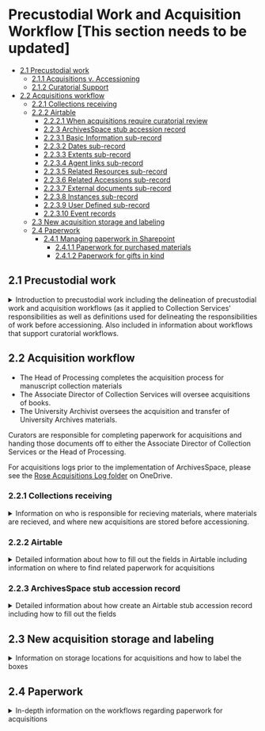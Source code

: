 
# Precustodial Work and Acquisition Workflow [This section needs to be updated]

* [2.1 Precustodial work](#21-precustodial-work)
	* [2.1.1 Acquisitions v. Accessioning](#21-acquisitions-v-accessioning) 	
	* [2.1.2 Curatorial Support](#212-curatorial-support)
* [2.2 Acquisitions workflow](#22-acquisitions-workflow)
	* [2.2.1 Collections receiving](#221-collections-receiving)
 	* [2.2.2 Airtable](#222-airtable)
  		* [2.2.2.1 When acquisitions require curatorial review](#2221-when-acquisitions-require-curatorial-review)
    	* [2.2.3 ArchivesSpace stub accession record](#223-archivesspace-stub-accession-record) 
		* [2.2.3.1 Basic Information sub-record](#2231-basic-information-sub-record)
		* [2.2.3.2 Dates sub-record](#2232-dates-sub-record)
		* [2.2.3.3 Extents sub-record](#2233-extents-sub-record)
		* [2.2.3.4 Agent links sub-record](#2234-agent-links-sub-record)
		* [2.2.3.5 Related Resources sub-record](#2235-related-resources-sub-record)
		* [2.2.3.6 Related Accessions sub-record](#2236-related-accessions-sub-record)
		* [2.2.3.7 External documents sub-record](#2237-external-documents-sub-record)
  		* [2.2.3.8 Instances sub-record](#2238-instances-sub-record)
		* [2.2.3.9 User Defined sub-record](#2239-user-defined-sub-record)
  		* [2.2.3.10 Event records](#22310-event-records)
  	* [2.3 New acquisition storage and labeling](#23-new-acquisition-storage-and-labeling)
  	* [2.4 Paperwork](#24-paperwork)
  		* [2.4.1 Managing paperwork in Sharepoint](#241-managing-paperwork-in-sharepoint)
  	 		* [2.4.1.1 Paperwork for purchased materials](#2411-paperwork-for-purchased-materials)
  	  		* [2.4.1.2 Paperwork for gifts in kind](#2412-paperwork-for-gifts-in-kind)

## 2.1 Precustodial work
<details>
<summary>Introduction to precustodial work including the delineation of precustodial work and acquisition workflows (as it applied to Collection Services' responsibilities as well as definitions used for delineating the responsibilities of work before accessioning.  Also included in information about workflows that support curatorial workflows.</summary>
	
Precustodial work occurs before a collection is recieved and paperwork completed.  It includes the selecting and acquisition of collection material which is the primary responsibility of the Curatorial team and most often refers to the intellectual work of identifying in-scope materials, working with donors, and the physical transfer of both materials and deeds/paperwork, the last two being the common point of intersection between the curatorial team and the processing team.  

**[Is this still done?]** Prior to discussion at the monthly collection strategies meeting, curators submit a Potential Acquisitions Report form [via this link for manuscript material](<https://airtable.com/shrFpKc5EDLllbV5j> "https://airtable.com/shrFpKc5EDLllbV5j") or [via this link for rare books](<https://airtable.com/shrsr8NWrF9B5F5Cx> "https://airtable.com/shrsr8NWrF9B5F5Cx"). A Word document will automatically appear in the [Potential Acquisitions Reports folder](<https://emory.sharepoint.com/:f:/r/sites/EUVRoseLibrary/Shared%20Documents/Acquisitions/Potential%20Acquisitions%20Reports?csf=1&web=1&e=jwx8sV> "https://emory.sharepoint.com/:f:/r/sites/EUVRoseLibrary/Shared%20Documents/Acquisitions/Potential%20Acquisitions%20Reports?csf=1&web=1&e=jwx8sV"). Curators and archivists may use the Potential Acquisitions Reports folder to upload additional relevant documentation for purchases under consideration, such as appraisal report, inventories, and operational impact statements.*
	
Collection Services team members support curators in precustodial work, including the packing, shipping, and receiving of material (or arrangement thereof), as well as accepting the paperwork required to formally transfer a collection or item. While the curatorial team is primarily responsible for  precustodial work, Collection Services staff should be prepared to work with donors, vendors, and curators to provide guidance on any precustodial actions taken by the Library. 

### 2.1.1 Acquisitions v. Accessioning
For the purposes of this manual, **precustodial work** is the work done before materials are brought onsite and/or acquisition paper is signed, and while the term **acquisition** is a term used to describe curatorial work in developing collections, the Collection Services acquisitions workflow covers the overlap of the two departments primarily in identifying and tracking the requirements necessary for starting accessioning including:
*	Recieving  materials and signed paperwork
*	Initial accessioning documentation through ArchivesSpace
*	Documenting and tracking the status of the new materials
*	Storing materials that are not ready for accessioning

### 2.1.2 Curatorial Support
Prior to a collection being acquired by the Rose Library, the Curatorial team members may reach out to and consult with the the Head of Processing to draft an [Operational Impact Statement](<https://emory.sharepoint.com/:w:/r/sites/EUVRoseLibrary/Shared%20Documents/Cataloging%20and%20Collection%20Processing/Collection%20Processing/Collection%20Processing%20Templates/Manuscript%20Processing%20Flags,%20Forms,%20and%20Templates/Operational%20Impact%20Template.docx?d=wd71816b5768b48e3bd3ba63cd914bd79&csf=1&web=1&e=9I9DqA>) to assess the overall space and supply needs of a collection, as well as cost of transfer, accessioning, processing, and storing a collection.  

Additionally, Collection Services staff may meet with donors or curators to provide guidance and assistance on matters such as: 
*	Packing and shipping support
	*	[14.4 Packing guidelines](<https://github.com/rose-collectionservices/collection-services-manual/tree/master/14-ADMINISTRATIVE#144-packing-guidelines>);
   	*	[14.5 Moving and shipping collections](<https://github.com/rose-collectionservices/collection-services-manual/tree/master/14-ADMINISTRATIVE#145-moving-and-shipping-collections>); and
     	*	[14.6 FedEx guidelines](<https://github.com/rose-collectionservices/collection-services-manual/tree/master/14-ADMINISTRATIVE#146-fedex-guidelines>)
*	[Transfer of of born-digital material](<https://emory.sharepoint.com/:f:/r/sites/EUVRoseLibrary/Shared%20Documents/Acquisitions/Rose%20Library%20Purchases/Process%20Files%20and%20Forms/Born%20Digital%20Acquisitions%20Documents?csf=1&web=1&e=dQyJsr> "https://emory.sharepoint.com/:f:/r/sites/EUVRoseLibrary/Shared%20Documents/Acquisitions/Rose%20Library%20Purchases/Process%20Files%20and%20Forms/Born%20Digital%20Acquisitions%20Documents?csf=1&web=1&e=dQyJsr")
*	Appraisal
*	Arrangement and description
*	Conservation
</details>

## 2.2 Acquisition workflow
*	The Head of Processing completes the acquisition process for manuscript collection materials
*	The Associate Director of Collection Services will oversee acquisitions of books. 
*	The University Archivist oversees the acquisition and transfer of University Archives materials.

Curators are responsible for completing paperwork for acquisitions and handing those documents off to either the Associate Director of Collection Services or the Head of Processing.

For acquisitions logs prior to the implementation of ArchivesSpace, please see the [Rose Acquisitions Log folder](<https://emory.sharepoint.com/:f:/r/sites/EUVRoseLibrary/Shared%20Documents/Acquisitions/Rose%20Acquisitions%20Log?csf=1&web=1&e=WILjX1> "https://emory.sharepoint.com/:f:/r/sites/EUVRoseLibrary/Shared%20Documents/Acquisitions/Rose%20Acquisitions%20Log?csf=1&web=1&e=WILjX1") on OneDrive.

### 2.2.1 Collections receiving 
<details> <summary>Information on who is responsible for recieving materials, where materials are recieved, and where new acquisitions are stored before accessioning.</summary>

*Collections receiving* is the physical transfer of the collection material from a donor, individual seller, or vendor to the Stuart A. Rose Manuscript, Archives, & Rare Book Library. 

*	The primary point of contact for collections receiving for Emory University Archives at the Rose Library is the University Archivist. 
*	The primary point of contact for collections receiving for all other units at the Rose Library is the Associate Director of Collection Services (or, as a backup, the Head of Collection Processing).

All collection material should be received and opened by staff that did not arrange for the acquisition of the materials. This responsibility should most often fall to the Associate Director of Collection Services or the Head of Processing. **All packages delivered onsite will be delivered to the main Woodruff Library mailroom**, and mailroom staff will contact the Head of Processing for pickup or, if acquisition is small, deliver the materials to the tenth-floor mail spaces where the Associate Director of Collection Services will review materials and pass on to the Head of Processing to compete the acquisition workflow. *The main Woodruff Library mailroom on Level 2 is not a secure space and collection material should be moved to a secure holdings location as soon as possible upon arrival.*

When materials are brought to Rose Library, the responsible party will confirm what material has arrived and if the paperwork is completed. Information about the new acquisition will be entered into airtable, and any material will be reboxed (as necessary) and stored according to [link to storage information for acquisitions]
</details>
	
### 2.2.2 Airtable
<details> 
<summary>Detailed information about how to fill out the fields in Airtable including information on where to find related paperwork for acquisitions</summary>
Airtable is the system we use to document the process of acquisitions through accessioning.  When materials come onsite, they are entered into the sheet and updated as the archivist moves through the process.  The first step in documenting the collection, is creating a record in the [Acquisitions & Accessioning base in Airtable](<https://airtable.com/appxehhHnKmdPpzld/tblVOysdj8gmTooGt/viwM1W5reGNIwQRe3?blocks=hide>) 

While it is best if materials and paperwork are logged together, materials without paperwork and paperwork information (before the physical transfer of materials) can be logged into Airtable. Start by searching the Acquisitions & Accessioning base in Airtable for information about the collection under the *Potential and/or Not yet Received Acquisitions (MSS/EUA)* heading on the left menu and update the record with any information from the deed or materials. [This may need an image, confirm other's view is not as complicated]

|   **All fields preferred**                                   |                                                                                                                                                                                                                                               |
|----------------------------------------------|--------------------------------------------------------------------------------------------------------------------------------------------------------------------------------------------------------------------------------------------------------------------------------------------------------------------------------------------------------------------------------------------------------------------------------------------------------------------------------------------------------------------------------------------------------------------------------------------------------------------------------|
Creator|Usually the main heading of the collection, but can be the donor name
Title|Collection title 
Stage|Drop down menu to describe the current point in the workflow
Box or Manuscript|Drop Down menu
Date of Invoice|Date found on the deed
Date Recieved|Date materials arrived onsite
Documentation Needed (as necessary)|If awaiting paperwork, include this field
Documentation Recieved (as necessary)|When paperwork is present, this field should be updated
From|Drop down menu of the donor/seller.  If the name isn't included, you can just type it in (last name, first) to add
Source Type|Drop down menu to clarify the nature of the person noted in the From field
Accession record title|includes the name of the collection, and, if an addition, it should be noted here
Artificial collections (as necessary)|Identify what artificial collection the materials should be added to
Curator|Drop down menu to identify the responsible curator
Acquisition Type|Drop down menu for the nature of the acquisition
Content Description|open field to include information from the deed and/or materials
Linear Feet/MSS Items/Born Digital Extent|Multiple fields to identify the extent of the acquisition
Special Formats (as necessary)|Note any special formats
Creation Date Range|Date range of materials
Invoice #|Information should be taken from the paperwork
Total Price|
Container Summary|clarification on the extent if necessary; used to document non-standard boxes
Location|Shelf location
Paperwork|Link to documentation within the Acquisitions folder in Sharepoint|

**Possible locations within the Acquisitions folder**
Depending on what curatorial workflow the acquisition is coming through, paperwork may be available through one of the following Sharepoint Acquisition folders:
*	[Purchases](<https://emory.sharepoint.com/:f:/r/sites/EUVRoseLibrary/Shared%20Documents/Acquisitions/Rose%20Library%20Purchases/Verified%20and%20Paid%20Purchases%20%5BCurrent%20FY%5D?csf=1&web=1&e=vKVdjg>)
*	[Gifts](<https://emory-my.sharepoint.com/shared?id=%2Fsites%2FEUVRoseLibrary%2FShared%20Documents%2FAcquisitions%2FRose%20Library%20Gifts%2Din%2DKind%2FCurrent%20Year%20and%20Incomplete%20Gifts&listurl=https%3A%2F%2Femory%2Esharepoint%2Ecom%2Fsites%2FEUVRoseLibrary%2FShared%20Documents>)
*	[Inter- and Intra-Institutional Transfers](<https://emory.sharepoint.com/:f:/r/sites/EUVRoseLibrary/Shared%20Documents/Acquisitions/Rose%20Library%20Inter-%20and%20Intra-%20Institutional%20Transfers?csf=1&web=1&e=fTbkc3>)
*	[Emory University Archives Transfers](<https://emory-my.sharepoint.com/shared?id=%2Fsites%2FEUVRoseLibrary%2FShared%20Documents%2FAcquisitions%2FRose%20Library%20Gifts%2Din%2DKind%2FCurrent%20Year%20and%20Incomplete%20Gifts&listurl=https%3A%2F%2Femory%2Esharepoint%2Ecom%2Fsites%2FEUVRoseLibrary%2FShared%20Documents>)

For more information on paperwork, refer to [2.4 Paperwork](#2412-paperwork-for-gifts-in-kind)
#### 2.2.2.1 When acquisition require curatorial review
If there is no Potential Acquisitions Record, the acquisition may have been sent without curatorial approval or the materials were sent on spec.  If the curator needs to review the acquisition before moving forward, information from the paperwork should be used to create the Potentional Acqusitions Report through the appropriate webform available under the Collection Development Views heading: 
*	Books Potential Acquisition Report Form
*	MSS: Potential Acquisition Report Form
*	MSS: Collection Received Form (used for additions and one-offs)
*	EUA: University Records Transfer form

*Make sure to  "Open Form" through the button on the top ribbon so as to create a new report and not change the template.*

|   **Required Fields**                                   |                                                                                                                                                                                                                                               |
|----------------------------------------------|--------------------------------------------------------------------------------------------------------------------------------------------------------------------------------------------------------------------------------------------------------------------------------------------------------------------------------------------------------------------------------------------------------------------------------------------------------------------------------------------------------------------------------------------------------------------------------------------------------------------------------|
Creator|Creation Date Range (circa) |
Title|Brief biographical or administrative history note for the creator of the materials. (add what you can) |
Curator (radio buttons) |Collection Policy|
Acquisition Type (radio buttons) |Research Value|
Source Type (radio buttons) |Diversity and Documentation Value|
Brief Scope and Content Note: |Donor Relations Value|
Linear feet (not required in form, but required) |Related Collections at the Rose Library|
MSS items (not required in form, but required) |Related Collections at Other Repositories|
Special formats (check box) |Context of Creation|
Zip code of Origin|Custodial History|Arrangement|
Geographic and Physical Location (can add “no information”) |Restrictions|
Condition|Rights|
Anticipated timeline and method of transfer (“on-site”) |

**You may not have answers to all of the fields these, so make a note where curators should review content.**

Move the materials to the Curatorial Review shelves (L9-32a) with a physicly copy of the paperwork and document that location in Airtable. Alert the appropriate curator that material is ready to be reviewed and provide the location and any questions or concerns that are identified. The curator will make the final decision on whether to move forward with the acquisition.

**If the curator decides not to move forward with an acquisition**
It is the curator's responsibility to notify the donor/seller that materials are being returned and return those materials. The Head of Processing can help coordinate return of the material once the donor/seller has been notified by the curator. 


**If the curator decides to move forward with the acquisition**
The curator will let the Head of Processing know to start the acquisition process.  The Head of Processing will return to the *Potential and/or Not yet Received Acquisitions (MSS/EUA)* section and complete the record, marking the stage as *Ready for Accessioning* and assign the acquisition to an archivist.  If the Head of Processing can move forward with the accession at that time, they should follow through with the accessioning.  Otherwise, the Head of Processing should create the stub accessioning record and complete the acquisition workflow, placing materials on the appropriate shelving.
</details> 

### 2.2.3 ArchivesSpace stub accession record
<details> <summary>Detailed information about how create an Airtable stub accession record including how to fill out the fields</summary>
To create the Accessioning stub record, first **identify the next accession number** by clicking on the "Browse" button on the top left and selecting Accessions.  Sort by identifier (the ArchivesSpace name for accession number) to see the most recent and assign the next number in sequence.
<kbd><p align="center"><img src="/03-ACCESSIONING/Images/figure5.png" alt="Figure 5: Find accession number" width="75%"/></p></kbd>

The whole of the identifier should be included in the first field with components separated by dashes (e.g., 2024-11-02) where the first component is the four-digit year, the second is the two-digit month, and the last is a two-digit number that is the next consecutive number of accessions in that month.  If the last accession number corresponds to the previous month, then the last portion of the accession number should return to "01," (i.e., the first accession of February should be "YYYY-02-01")

Once you have identified the accession number, you will click on "Create" and select Accession.
<kbd><p align="center"><img src="/03-ACCESSIONING/Images/figure4.jpg" alt="Figure 4: Create accession record" width="75%"/></p></kbd>

#### 2.2.3.1 Basic Information sub-record
Information listed below includes a table for the required fields and one for optional fields in the Basic Information sub-record.  

| Required Field                                        | Description                                                                                                                                                                                                                                                                                                                                                                                                                                                                                                                                                                                                                    |
|----------------------------------------------|--------------------------------------------------------------------------------------------------------------------------------------------------------------------------------------------------------------------------------------------------------------------------------------------------------------------------------------------------------------------------------------------------------------------------------------------------------------------------------------------------------------------------------------------------------------------------------------------------------------------------------|
|**Title**|<ul><li>This title statement reflects the accession record</li><li>When establishing a collection, the title should follow the rules outlines in [6.1.2.1 Collection Title](<https://github.com/rose-collectionservices/collection-services-manual/tree/master/06-DESCRIPTION#6121-collection-title>)</li><li>For additions to collections, the title should be followed by "additions"</li><li>The title should be formed according to the rules set forth in Describing Archives: A Content Standard (Chapter 2.3)</ul>|
|**Identifier**|<ul><li>All collection material acquired by the Rose Library is assigned a unique accession number.</li><li>Consists of the four digit year followed by the two-digit month and then a two-digit number indicating the number of accessions for that month and this should all be included in the first field.</li><p>*For example, the third accessioning project in March 1995 would have an accession number of 1995-03-03*<li>There is a separate sequence of accession numbers for MSS collections and for EUA collections.</li><p>*For EUA accession records that are created retroactively, assign an accession number that corresponds with the date that the materials were received. (For example, if an accession was received in May 2007, determine the next available accession number in EUA for May 2007.) If an accession number is retroactively assigned, add a note to that effect in the general note field.*<li>The accession number should be entered all in the first field.</li></ul><kbd><p align="center"><img src="/03-ACCESSIONING/Images/figure6new.jpg" alt="Figure 6: Identifier" width="75%"/></p></kbd>|
|**Accession date**|<ul><li>This field will pre-populate the current date.  If it doesn't, or it needs to be changed, click on the calendar and select the correct date (which should be formatted as YYYY-MM-DD).</li><li>This date should always match the day the accession record was originally created and the accession number assigned.</li><li>For EUA accession records that are created retroactively, choose an accession date that corresponds with the date that the materials were received.<p>*When the EUA accession record is added retroactively, you must complete the General Note field that otherwise is optional*</li></ul> 
|**Publish?**|The checkbox should not be unchecked.  If it displays with a checkmark, unclick it|
|**Content Description**|<ul><li>Brief description of the scope and contents of the collection.</li><li>Usually pulled from acquisition documents or Airtable record.</li></ul> 
|**Disposition**|<ul><li>Used to identify whether the collection establishes collection or is an addition</li><p>*Establishes Len Prince papers* or *Addition to the Len Prince papers*<li>Can be used to describe portions of the same accession with different dispositionsas when acquisitions of multiple items from a single dealer are added to multiple miscellany collections.</li><li>Items and their corresponding collection are listed.</li></ul>
|**Provenance**|<ul><li>Use this field to describe the provenance/custodial history of an accession.</li><p>*Donor is creator of materials*<p>*Donor Rhonda Boutte is the neice of the creator Ted Shine*<p>*Acquired from dealer; provenance unknown*</li></ul>
|**Retention Rule<p>[Required when applicable, primarily for EUA records]**|Use this field to record any records management retention rules that apply to the accession.
|**Acquisition Type**|<ul><li>Select from the drop-down menu the type of acquisition.</li><p>*Gift*<p>*Purchase*<p>*Deposit (Use when collections are transferred without title and a Temporary Custody form is present.)*<p>*Transfer (Use for transfer within Emory or from one institution to another)*</li></ul>|
|**Resource Type**|<ul><li>Select from the drop-down menu the type of collection being described.</li><li>See [6.1.5 Resource Type](<https://github.com/rose-collectionservices/collection-services-manual/tree/master/06-DESCRIPTION#615-resource-type>)</li><li>Resource type may be broader than title statement, though they are related.</li><li>Type should broadly conform to the rules established in DACS Chapter 2.3.18.</li></ul>|
|**Language of Description**<p>and<p>**Script of Description**|These fields are autofilled with "English" and "Latin" respectively|
|**Restrictions Apply?<p>[Required when applicable]**|<ul><li>Check box if either use or access restrictions are present in the accession.</li><li>See [8 Restriction Policies](<https://github.com/rose-collectionservices/collection-services-manual/tree/master/08-RESTRICTION%20POLICIES#restriction-policies>) for more information on restrictions.</li></ul>|
|**Access Restrictions<p>[Required when applicable]**|If any portion of the accession is restricted from access, check this box.|
|**Access Restrictions Note<p>[Required when applicable]**|Describe the restrictions noted in the accessioning paperwork here.|
|**Use Restrictions<p>[Required when applicable]**|If any portion of the accession is restricted from certain kinds of use, check this box.|
|**Use Restrictions Note<p>[Required when applicable]**|Describe the restriction here.This field is required if applicable.| 	
<br>


| Optional Field                                        | Description                                                                                                                                                                                                                                                        |
|----------------------------------------------|--------------------------------------------------------------------------------------------------------------------------------------------------------------------------------------------------------------------------------------------------------------------------------------------------------------------------------------------------------------------------------------------------------------------------------------------------------------------------------------------------------------------------------------------------------------------------------------------------------------------------------|
|**Condition Description<p>[Preferred when applicable]**|Use this field to describe preservation issues in the collection (mold, water damage, insect presence, or other significant issues) or current organization of the collection.<p align="center"><img src="/03-ACCESSIONING/Images/figure9.png" alt="Figure 9: Condition Description" width="75%"/></p>|
|**Inventory**|<ul><li>Use this field to transcribe any existing inventories, for example those provided by the donor or created during packing. </li><li>Use this field only if the inventory is not in a document that can be linked in the External Documents subrecord.</li></ul>|
|**General Note**|<ul><li>Use this field to provide any other information relevant to the accession that isn't accounted for elsewhere in the record. </li><li>If an EUA accession number was retroactively assigned, add a general note to that effect.</li></ul>|

#### 2.3.2.2 Dates sub-record
*	All accession records require at least one dates subrecord. 
 	-	Add separate subrecords for each type of date being described, for example inclusive and bulk dates. 
   	-	More than one dates subrecord should be rare in accession records.
*	To add a date subrecord, click the "Add Date" button in the right corner of the subrecord.
  	<kbd><p align="center"><img src="/03-ACCESSIONING/Images/figure13.png" alt="Figure 13: Add Accessioning Date" width="75%"/></p></kbd>
* 	See [6.1.7 Dates](<https://github.com/rose-collectionservices/collection-services-manual/tree/master/06-DESCRIPTION#617-dates>)


#### 2.2.3.3 Extents sub-record
*	All accession records require an extents subrecord.
*	Since the accession record doesn't have the option to automate the creation of an extent field, this must be filled in by the archivist.

The table contains information where the content in the accession record deviates from [6.1.8 Extent](<https://github.com/rose-collectionservices/collection-services-manual/tree/master/06-DESCRIPTION#618-extent>)


| Field                                        | Description                                                                                                                                                                                                                                                        |
|----------------------------------------------|--------------------------------------------------------------------------------------------------------------------------------------------------------------------------------------------------------------------------------------------------------------------------------------------------------------------------------------------------------------------------------------------------------------------------------------------------------------------------------------------------------------------------------------------------------------------------------------------------------------------------------| 
|**Portion [Required]**|<ul><li>Select from the drop-down menu as appropriate</li><p>-Choose "whole" when the accession is the entirety of the collection<p>-Choose "part" when the accession is an accrual to or portion of the collection</ul>|
|**Type [Required]**|<ul><li>Related to the Number field (which is also required)</li><li>Field will fill in as you type</li><li>Usually either *Linear Feet* or *Item(s)* </li></ul>|
|**Container summary**|<ul><li>Optional, but preferred field</li><li>This is especially helpful if the material is oversized or stored in unusual containers.</li></ul>|
|**Physical Details [Optional]**|Use this field for any additional, pertinent details describing the physical state of the collection.|
|**Dimensions [Optional]**|This field will rarely be used for manuscript accessionins, but it can be used to note and additional, physical dimensions of the accession|

#### 2.2.3.4 Agent links sub-record 
An agent is a person, corporate body, family, or software responsible in some way for the creation or management of a described resource, or the subject of that resource. 

Accession records require two Agent links:
*	Role [Required]
	-	Select **Source** from the drop down menu to identify the donor/supplier of the acquisition
 	-	Select **Creator** from the drop down menu to identify the content creator of the acquisition materials
*	Agent [Required]
  	-	Using the drop down menu, select *Browse* to search for the name of the Role selected
   	-	If the *Agent Name* has not been already been created in our system, create the name using the workflow found in the [RoseLibrary_AgentRecords](<https://emory.sharepoint.com/:w:/r/sites/EUVRoseLibrary/_layouts/15/Doc.aspx?sourcedoc=%7B1BCB89E9-869E-4154-ABA8-432270A243C0%7D&file=RoseLibrary_AgentRecords.docx&action=default&mobileredirect=true>)
*	Relator [Optional]
  	-	Can be used if archivist finds the content to be helpful or appropriateto indicate a more specific relationship of the creator/source to the material being described.
   	-	Rarely used	

#### 2.2.3.5 Related Resources sub-record 
[Required]
*	All accession records must be linked to a resource record.
	-	When the accession is establishing a new collection, this field autopopulate upon the spawning of a Resource Record from the Accession Record and establish a link between the two.
 	-	When the accession is an addition to a collection, the field will autopopulate with titles as you type in the Resource record title or you can click the drop down menu to *Browse* collection titles.

#### 2.2.3.6 Related Accessions sub-record
[Preferred when applicable]
This subrecord links related accessions. It should be used only when material that is acquired together is accessioned into different collections and not linked to the same resource record. 
*	Use this record when:
	-	Multiple collections are created out of one acquisition from a single donor (e.g., the Pauline Brown Payne papers and Homer G. Phillips Hospital records)
	-	A single donor sends additions to multiple collections under one deed (e.g., a Michael Lomax accession that includes additions to both his papers and Almena Lomax's papers).
*	Do not link accessions for miscellany collections.
*	The easiest way to link accessions is to create the record for the first accession, then generate the Related Accession link between the subsequent accessions as they are created.
  	-	The original accession will use the "has part" designation to the subsequent accessions
   	-	Choose "forms part of" when completing the subsequent accessions.
      
To create a related accession
*	Click the "Add Related Accession" button in the right corner.
*	From the "Relationship Type" drop down menu, select "Part of" to indicate that material has been acquired as part of a larger whole.
	-	**The "Sibling Relationship" will not be used in Rose Library records**
 	-	The sibling relationship is for linking accession records of accruals to the same collection. Rose Library will be tracking those relationships in the resource record, not the accession record.
*	From the "This accession" field, use the drop down menu to select:
	-	"Has part" to identify the original accession
 	-	"Forms part of" to signify the subsequent accessions
*	Type the title into the "Accession" search box and select the correct accession record
*	"Relator type" autopulates as "Part of"

Below is an example of the Pauline Brown Payne papers (accession number 2017-02-05) being linked to the accession record for the Homer G. Phillips School of Nursing records (accession number 2016-12-13). 
<kbd><p align="center"><img src="/03-ACCESSIONING/Images/figure20.png" alt="Figure 20: Related Accessions Subrecord" width="75%"/></p></kbd>

The image below shows the how the accession record for the Homer G. Phillips School of Nursing records displays the link with the accession record for the Pauline Brown Payne papers linked.
<kbd><p align="center"><img src="/03-ACCESSIONING/Images/figure21.png" alt="Figure 21: Homer G. Phillips example" width="75%"/></p></kbd>

#### 2.2.3.7 External documents sub-record
This field defined the location of the papework found in the Sharepoint Acquisitions folder.

Click the button to Add Externa Document, and fill in the Title and Location.
*	Title: File name of the deed or other paperwork located in the 
*	Location: Link to the paperwork from the Sharepoint Acquisitions folder

#### 2.2.3.8 Instances sub-record
Create Instances for each container following the steps outlined in the **[Archives Section on Creating Top Containers to be created]**. These will be removed when the collection is accessioned and the Instances are replaced with permanent Top Containers.

#### 2.2.3.9 User defined sub-record
This subrecord records the purchase price or appraisal value for accessions. While not regularly used, we will still record appraisal information if available.

To create a new user defined fields subrecord, click "Add User Defined Fields" in the right corner of the subrecord.  Include the price paid for purchased acquisitions as well as the currency.

#### 2.2.3.10 Event records
Event records document the transfer of the materials and of the paperwork.

In the top right corner of the accession record, click on the *Add Event* drop down and choose:
   
| Custody Transfer Record Fields                                        | Content                                                                                                                                                                                                                                                       |
|----------------------------------------------|--------------------------------------------------------------------------------------------------------------------------------------------------------------------------------------------------------------------------------------------------------------------------------------------------------------------------------------------------------------------------------------------------------------------------------------------------------------------------------------------------------------------------------------------------------------------------------------------------------------------------------|
|Basic Information|<ul><li>Type: Custory Transfer (from drop down menu)</ul></li><ul><li>Outcome: Fulfilled (from drop down menu)</ul></li>|
|Event Date/Time|<ul><li>Date/Time specifier: UTC Timestamp (from drop down menu)</ul></li><ul><li>UTC Timestamp: date the material arrived on-site in YYYY-MM-DD format</ul></li>|
|Agent Links|<ul><li>Role: curator (from drop down menu)</ul></li><ul><li>Agents: name of curator who brought collection in (from drop down menu)</ul></li>|
|Record Links|<ul><li>Role: Source (should be autofilled, but if not, select from drop down menu)</ul></li><ul><li>Record: accession record that this custody record was pulled from (should be autofilled, but if not, select from drop down menu) </ul></li>

| Agreement Signed Fields                                        | Content                                                                                                                                                                                                                                                       |
|----------------------------------------------|--------------------------------------------------------------------------------------------------------------------------------------------------------------------------------------------------------------------------------------------------------------------------------------------------------------------------------------------------------------------------------------------------------------------------------------------------------------------------------------------------------------------------------------------------------------------------------------------------------------------------------|
|Basic Information|<ul><li>Type: Agreement Signed (from drop down menu)</ul></li><ul><li>Outcome: Fulfilled (from drop down menu)</ul></li>|
|Event Date/Time|<ul><li>Date/Time specifier: UTC Timestamp (from drop down menu)</ul></li><ul><li>UTC Timestamp: date the material arrived on-site in YYYY-MM-DD format</ul></li>|
|Agent Links|<ul><li>Role: Authorizer (from drop down menu)</ul></li><ul><li>Agents: name of donor/person responsible for signing the paperwork (from drop down menu)</ul></li>|
|Record Links|<ul><li>Role: Source (should be autofilled, but if not, select from drop down menu)</ul></li><ul><li>Record: accession record that this custody record was pulled from (should be autofilled, but if not, select from drop down menu) </ul></li>
</details>

## 2.3 New acquisition storage and labeling
<details>
<summary>Information on storage locations for acquisitions and how to label the boxes</summary>
	**Storage for manuscript acquisitions and books without completed paperwork** are held on the shelves located at 09-32a.  These ranges are assigned to the curators based on subject area.  Materials that need further curatorial review are also housed on these shelves.  In cases where the acquisition is large enough to require more space, the location information will be included in the [Airtable Acquisitions and Accessioning base](<https://airtable.com/appxehhHnKmdPpzld/tblVOysdj8gmTooGt/viwE90ZM7CdMKCJDR?blocks=hide>).

**Storage for manuscript acquisitions with completed paperwork** that are:
*	Smaller than 5 linear feet will be stored on the L9 storage shelves located at 09-09b, given space. 
*	Identified by number of items (usually additions to miscellany or artificial collections) will be stored on the accession area shelves.
*	Larger than 5 linear feet may be stored in other holding spaces on Level 9 or 11 and noted in Airtable.
*	Significantly-sized acquisitions can be received at the Library Service Center (LSC), but accessioning and minimal processing must be done on-site.

Hard drives storing born-digital collection material should be securely stored in the Digital Archives lab while awaiting accessioning. 

All new acquisitions should be labeled with the creator, potential collection title, accession number (or date of reciept if stub record can't be created), and temporary box number upon receipt. Labels can be created using [this template](<https://emory.sharepoint.com/:f:/r/sites/EUVRoseLibrary/Shared%20Documents/Cataloging%20and%20Collection%20Processing/Collection%20Processing/Collection%20Processing%20Templates/Labels/Acquision%20labels?csf=1&web=1&e=r40Gef>) or via ArchivesSpace top container page. *If the collection arrives with temporary box numbers do not renumber them, as they may correspond to an inventory completed during packing*.
</details>

## 2.4 Paperwork
<details><summary>In-depth information on the workflows regarding paperwork for acquisitions</summary>
No collection material may be cataloged or accessioned until the appropriate paperwork has been received. All original paperwork should be transferred to the Associate Director of Collections or the Head of Processing.  

### 2.4.1 Managing Paperwork in SharePoint

Rose staff stores and manages all acquisitions-related paperwork in the Sharepoint Acquisitions folder in the following folders:

[Rose Library 
Purchases folder](<https://emory.sharepoint.com/:f:/r/sites/EUVRoseLibrary/Shared%20Documents/Acquisitions/Rose%20Library%20Purchases?csf=1&web=1&e=ENpVuR> "https://emory.sharepoint.com/:f:/r/sites/EUVRoseLibrary/Shared%20Documents/Acquisitions/Rose%20Library%20Purchases?csf=1&web=1&e=ENpVuR") 
[Rose Library Gifts-in-Kind folder](<https://emory.sharepoint.com/:f:/r/sites/EUVRoseLibrary/Shared%20Documents/Acquisitions/Rose%20Library%20Gifts-in-Kind?csf=1&web=1&e=CBbtB3> "https://emory.sharepoint.com/:f:/r/sites/EUVRoseLibrary/Shared%20Documents/Acquisitions/Rose%20Library%20Gifts-in-Kind?csf=1&web=1&e=CBbtB3"). 
[Rose Library Inter- and Intra-Institutional Transfers](<(https://emory.sharepoint.com/:f:/r/sites/EUVRoseLibrary/Shared%20Documents/Acquisitions/Rose%20Library%20Inter-%20and%20Intra-%20Institutional%20Transfers?csf=1&web=1&e=81MvEw>)
**[Emory Univerity Transfer forms to be added]**

The organization of these folders is different but should be straight forward. Most staff should not be updating or changing paperwork in these folders but, rather, using them for reference or as part of the accessioning process. As new collections move through the acquisitions process, the Associate Director of Collection Services will update the files and move or update the paperwork as needed. 

[I don't think this is done anymore] *There is a top level folder in the Acquisitions folder called [Potential Acquisitions Reports](<https://emory.sharepoint.com/:f:/r/sites/EUVRoseLibrary/Shared%20Documents/Acquisitions/Potential%20Acquisitions%20Reports?csf=1&web=1&e=5VDPmW> "https://emory.sharepoint.com/:f:/r/sites/EUVRoseLibrary/Shared%20Documents/Acquisitions/Potential%20Acquisitions%20Reports?csf=1&web=1&e=5VDPmW") for acquisitions to be discussed during curators meetings. When a curator completes the Potential Acquisitions Report form, a formatted Word document of the results will appear in this folder while, simultaneously, a record of the results appears in the Acquisitions & Accessioning Airtable base.*

#### 2.4.1.1 Paperwork for purchased materials [Carrie will need to review this]

The Rose Library requires the following [forms](<https://emory.sharepoint.com/:f:/r/sites/EUVRoseLibrary/Shared%20Documents/Acquisitions/Rose%20Library%20Purchases/Process%20Files%20and%20Forms?csf=1&web=1&e=S0KcjO>) for purchases: 
*	Invoice (Associate Director of Colletion Services will generate an invoice for purchases from individuals)
*	Deed of Sale or Deed Addendum (for purchases from individuals). A Deed Addendum may be used for purchase of additions to existing collection by the same donor who signed the original deed - original deed can be a deed of sale or deed of gift.
*	Deeds of Sale may require additional signatures. 
	*	For purchases totaling $100,000-$249,999, the deed must also be signed by the Dean and University Librarian.
	*	For purchases totaling $250,000-$999,999, the deed must also be signed by the Deputy Provost for Planning and Administration.
	*	For purchases totaling $1 million and over, the deed must also be signed by the President.
*	Domestic Vendors and Sellers: [Supplier/Individual Information Form (SIIF)](<https://finance.emory.edu/home/procurement/support-center/index.html> "https://finance.emory.edu/home/procurement/support-center/index.html") and [W-9](<https://www.irs.gov/forms-pubs/about-form-w-9> "https://www.irs.gov/forms-pubs/about-form-w-9") _Note that the Supplier/Individual Information Form will only work in Microsoft Excel. Other spreadsheet software, such as Google Sheets and Numbers, will not work. If someone does not have access to MS Excel please send them the old PDF version of the form._
*	International Vendors and Sellers: [Supplier/Individual Information Form (SIIF)](<https://finance.emory.edu/home/procurement/support-center/index.html> "https://finance.emory.edu/home/procurement/support-center/index.html"), [W-8BEN-E (businesses)/W-8BEN](<https://www.irs.gov/forms-pubs/about-form-w-8> "https://www.irs.gov/forms-pubs/about-form-w-8") (individuals), and [Foreign Source Statement](<https://emory.sharepoint.com/:b:/s/EUVRoseLibrary/Edhk6PQRgFhPuV3wwxkrLEMBJMQ8rWH6lJoODmL8KgGCuQ?e=aNYk5u> "https://emory.sharepoint.com/:b:/s/EUVRoseLibrary/Edhk6PQRgFhPuV3wwxkrLEMBJMQ8rWH6lJoODmL8KgGCuQ?e=aNYk5u") (Note: These must be submitted with the vendor every time they are paid, regardless of how long it has been since they were last paid.)
*	Vendor Forms are required when any of the following are true: 
	*	The Rose Library has never purchased from the seller.
	*	The Rose Library has not purchased from the seller within the last 14 months
	*	The seller's information (including address) has changed since we last purchased material from them

The Rose Library manages the purchase paperwork on Sharepoint through the [Rose Library Purchases 
folder](<https://emory.sharepoint.com/:f:/r/sites/EUVRoseLibrary/Shared%20Documents/Acquisitions/Rose%20Library%20Purchases?csf=1&web=1&e=ENpVuR> "https://emory.sharepoint.com/:f:/r/sites/EUVRoseLibrary/Shared%20Documents/Acquisitions/Rose%20Library%20Purchases?csf=1&web=1&e=ENpVuR"). 

#### 2.4.1.2 Paperwork for Gifts in Kind

The following [paperwork](<https://emory.sharepoint.com/:f:/r/sites/EUVRoseLibrary/Shared%20Documents/Acquisitions/Rose%20Library%20Gifts-in-Kind/Gift%20Process%20Files%20and%20Forms?csf=1&web=1&e=bdpFf4> "https://emory.sharepoint.com/:f:/r/sites/EUVRoseLibrary/Shared%20Documents/Acquisitions/Rose%20Library%20Gifts-in-Kind/Gift%20Process%20Files%20and%20Forms?csf=1&web=1&e=bdpFf4") is required to process and accession gifts: 

*	Signed Gift-in-Kind Contribution Form (required by Advancement and Almuni Engagement (AAE) for all gifts) with a monetary valuation provided by the donor
*	Deed of Gift (long) (required for new manuscript or book collections or additions to existing manuscript or book collections by a new donor)
**OR**
*	Deed of Gift (short) (required for additions of manuscript material to existing artificial collections, such as Black print culture collection, or small additions of books to existing book collections, such as the Danowski Poetry Library)
**OR**
*	Deed Addendum (required for additions to existing collection by the same donor who signed the original deed - original deed can be a deed of sale or deed of gift)

*Please note that the Rose Library does not accept the Gift-in-Kind Contribution Form as documentation for physical, legal, and intellectual transfer. All gifts must be accompanied by a Deed of Gift or Deed Addendum in order to be added to the collection.*
	
The Rose Library manages gift paperwork on OneDrive/SharePoint through the [Rose Library Gifts-in-Kind folder](<https://emory.sharepoint.com/:f:/r/sites/EUVRoseLibrary/Shared%20Documents/Acquisitions/Rose%20Library%20Gifts-in-Kind?csf=1&web=1&e=QMKAK3> "https://emory.sharepoint.com/:f:/r/sites/EUVRoseLibrary/Shared%20Documents/Acquisitions/Rose%20Library%20Gifts-in-Kind?csf=1&web=1&e=QMKAK3"). This folder is organized into subfolders by collecting area.

*	Curators are responsible for procuring the appropriate paperwork from donors.
	*	All files should follow the naming convention:  "Donor Name_Calendar Year Received," such as "John Doe_2016."
*	The Head of Processing will reach out to curators to follow up on materials that await paperwork.
*	At the end of the fiscal year, the Accessioning Archivist moves all completed paperwork in the curatorial folders to their respective Past Gifts folders into a new subfolder for the calendar year.

</details>
